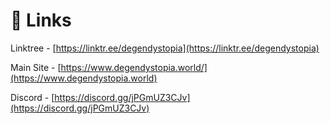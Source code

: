 # 🔗 Links

Linktree - [https://linktr.ee/degendystopia](https://linktr.ee/degendystopia)

Main Site - [https://www.degendystopia.world/](https://www.degendystopia.world)

Discord -  [https://discord.gg/jPGmUZ3CJv](https://discord.gg/jPGmUZ3CJv)
